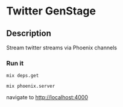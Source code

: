 # Twitter GenStage
## Description
Stream twitter streams via Phoenix channels

### Run it
`mix deps.get`

`mix phoenix.server`

navigate to [http://localhost:4000](http://localhost:4000)

